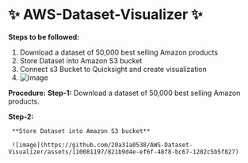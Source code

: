 # ✨ AWS-Dataset-Visualizer ✨
**Steps to be followed:**
1. Download a dataset of 50,000 best selling Amazon products
2. Store Dataset into Amazon S3 bucket
3. Connect s3 Bucket to Quicksight and create visualization
4. 
   ![image](https://github.com/20a31a0538/AWS-Dataset-Visualizer/assets/110081197/d7647415-5829-4e21-b5c5-037f1dc79f74)

**Procedure:**
**Step-1:**
       Download a dataset of 50,000 best selling Amazon products.
       
**Step-2:**

     **Store Dataset into Amazon S3 bucket**
     
     ![image](https://github.com/20a31a0538/AWS-Dataset-Visualizer/assets/110081197/821b9d4e-ef6f-48f8-bc67-1282c5b5f827)
     
